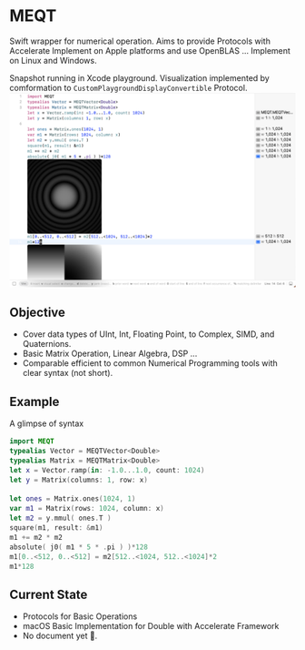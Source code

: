 # MEQT
Swift wrapper for numerical operation. Aims to provide Protocols with Accelerate Implement on Apple platforms and use OpenBLAS ... Implement on Linux and Windows.


Snapshot running in Xcode playground. Visualization implemented by comformation to `CustomPlaygroundDisplayConvertible` Protocol.
![Snapshot](Resources/demo01.png)


## Objective
- Cover data types of UInt, Int, Floating Point, to Complex, SIMD, and Quaternions.
- Basic Matrix Operation, Linear Algebra, DSP ...
- Comparable efficient to common Numerical Programming tools with clear syntax (not short).


## Example
A glimpse of syntax
``` swift
import MEQT
typealias Vector = MEQTVector<Double>
typealias Matrix = MEQTMatrix<Double>
let x = Vector.ramp(in: -1.0...1.0, count: 1024)
let y = Matrix(columns: 1, row: x)

let ones = Matrix.ones(1024, 1)
var m1 = Matrix(rows: 1024, column: x)
let m2 = y.mmul( ones.T )
square(m1, result: &m1)
m1 += m2 * m2
absolute( j0( m1 * 5 * .pi ) )*128
m1[0..<512, 0..<512] = m2[512..<1024, 512..<1024]*2
m1*128
```

## Current State
- Protocols for Basic Operations
- macOS Basic Implementation for Double with Accelerate Framework
- No document yet 🤕.
